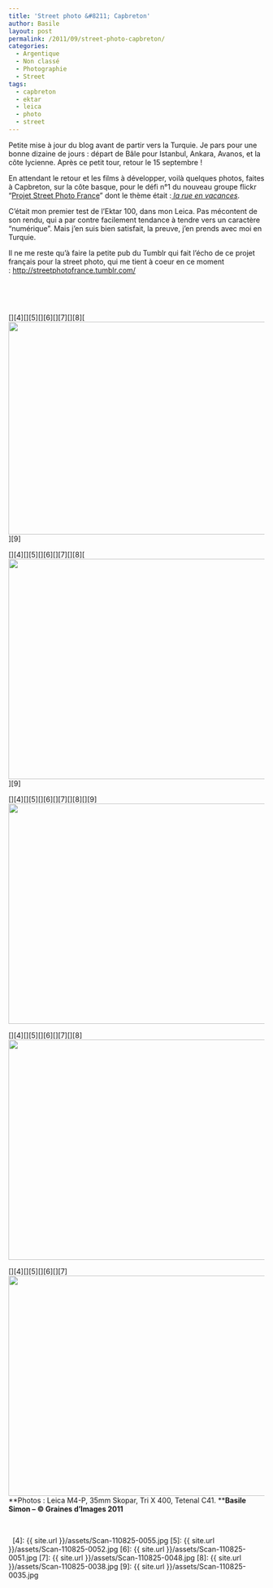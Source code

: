 ```yaml
---
title: 'Street photo &#8211; Capbreton'
author: Basile
layout: post
permalink: /2011/09/street-photo-capbreton/
categories:
  - Argentique
  - Non classé
  - Photographie
  - Street
tags:
  - capbreton
  - ektar
  - leica
  - photo
  - street
---
```

Petite mise à jour du blog avant de partir vers la Turquie.
Je pars pour une bonne dizaine de jours : départ de Bâle pour Istanbul, Ankara, Avanos, et la côte lycienne.
Après ce petit tour, retour le 15 septembre !

En attendant le retour et les films à développer, voilà quelques photos, faites à Capbreton, sur la côte basque, pour le défi n°1 du nouveau groupe flickr &#8220;[Projet Street Photo France][1]&#8221; dont le thème était :*[ la rue en vacances][2]*.

C&#8217;était mon premier test de l&#8217;Ektar 100, dans mon Leica.
Pas mécontent de son rendu, qui a par contre facilement tendance à tendre vers un caractère &#8220;numérique&#8221;.
Mais j&#8217;en suis bien satisfait, la preuve, j&#8217;en prends avec moi en Turquie.

Il ne me reste qu&#8217;à faire la petite pub du Tumblr qui fait l&#8217;écho de ce projet français pour la street photo, qui me tient à coeur en ce moment : [http://streetphotofrance.tumblr.com/ ][3]

&nbsp;

&nbsp;

[][4][][5][][6][][7][][8][<img class="aligncenter size-full wp-image-170" title="Scan-110825-0052" src="{{ site.url }}/assets/Scan-110825-0052.jpg" alt="" width="640" height="418" />][9]

[][4][][5][][6][][7][][8][<img class="aligncenter size-full wp-image-166" title="Scan-110825-0035" src="{{ site.url }}/assets/Scan-110825-0035.jpg" alt="" width="640" height="433" />][9]

[][4][][5][][6][][7][][8][][9]<img class="aligncenter size-full wp-image-167" title="Scan-110825-0038" src="{{ site.url }}/assets/Scan-110825-0038.jpg" alt="" width="640" height="433" />

[][4][][5][][6][][7][][8]<img class="aligncenter size-full wp-image-168" title="Scan-110825-0048" src="{{ site.url }}/assets/Scan-110825-0048.jpg" alt="" width="640" height="433" />

[][4][][5][][6][][7]<img class="aligncenter size-full wp-image-169" title="Scan-110825-0051" src="{{ site.url }}/assets/Scan-110825-0051.jpg" alt="" width="640" height="433" />**Photos : Leica M4-P, 35mm Skopar, Tri X 400, Tetenal C41.
****Basile Simon – © Graines d’Images 2011**

&nbsp;

<div class="wp_plus_one_button" style="margin: 0 8px 8px 0; float:left; ">
  <g:plusone count="false" href="http://blog.basilesimon.fr/2011/09/street-photo-capbreton/" callback="wp_plus_one_handler"></g:plusone>
</div>

 [1]: http://www.flickr.com/groups/projet-photoderue-france/
 [2]: http://www.flickr.com/groups/photoderue-france-projet1/
 [3]: http://streetphotofrance.tumblr.com/
 [4]: {{ site.url }}/assets/Scan-110825-0055.jpg
 [5]: {{ site.url }}/assets/Scan-110825-0052.jpg
 [6]: {{ site.url }}/assets/Scan-110825-0051.jpg
 [7]: {{ site.url }}/assets/Scan-110825-0048.jpg
 [8]: {{ site.url }}/assets/Scan-110825-0038.jpg
 [9]: {{ site.url }}/assets/Scan-110825-0035.jpg
